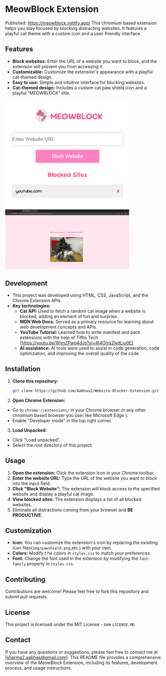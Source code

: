 # MeowBlock Extension

Published: https://meowblock.netlify.app/
This chromium based extension helps you stay focused by blocking distracting websites. It features a playful cat theme with a custom icon and a user-friendly interface.

## Features

* **Block websites:** Enter the URL of a website you want to block, and the extension will prevent you from accessing it.
* **Customizable:** Customize the extension's appearance with a playful cat-themed design.
* **Easy to use:** Simple and intuitive interface for blocking websites.
* **Cat-themed design:** Includes a custom cat paw shield icon and a playful "MEOWBLOCK" title.

<img src="img/image2.png" alt="SS-1" width = "400">
<img src="img/image.png" alt="SS-2" width = "400">

## Development

* This project was developed using HTML, CSS, JavaScript, and the Chrome Extension APIs.
* **Key technologies:**
    - **Cat API:** Used to fetch a random cat image when a website is blocked, adding an element of fun and surprise. 
    - **MDN Web Docs:** Served as a primary resource for learning about web development concepts and APIs.
    - **YouTube Tutorial:** Learned how to write manifest and pack extensions with the help of Tiffin Tech [https://youtu.be/WvnZPwq4dJs?si=4t4Olvs2lydLiu0E].
    - **AI assistance:** AI tools were used to assist in code generation, code optimization, and improving the overall quality of the code.

## Installation

1. **Clone this repository:**
   ```bash
   git clone https://github.com/Aabhas2/Website-Blocker-Extension.git
   ```
2. **Open Chrome Extension:**
* Go to ```chrome://extensions/``` in your Chrome browser or any other chromium based browser you use( like  Microsoft Edge ).
* Enable "Developer mode" in the top right corner.
3. **Load Unpacked**:
* Click "Load unpacked".
* Select the root directory of this project.

## Usage
1. **Open the extension:** Click the extension icon in your Chrome toolbar.
2. **Enter the website URL:** Type the URL of the website you want to block into the input field.
3. **Click "Block Website":** The extension will block access to the specified website and display a playful cat image.
4. **View blocked sites:** The extension displays a list of all blocked websites.
5. Eliminate all distractions coming from your browser and **BE PRODUCTIVE**.
## Customization
* **Icon:** You can customize the extension's icon by replacing the exisiting icon files(```img/pawshield.png```,etc.) with your own.
* **Colors:** Modify t he colors in ```styles.css``` to match your preferences.
* **Font:** Change the font used in the extension by modifying the ```font-family``` property in ```styles.css```.
## Contributing
Contributions are welcome! Please feel free to fork this repository and submit pull requests.
## License
This project is licensed under the MIT License - see ```LICENSE.MD``` 
## Contact
If you have any questions or suggestions, please feel free to contact me at [sharma2.aabhas@gmail.com].
This README file provides a comprehensive overview of the MeowBlock Extension, including its features, development process, and usage instructions.
